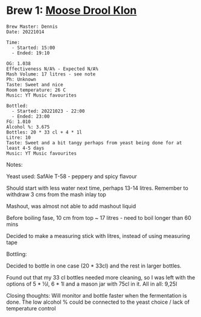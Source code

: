 # Brew 1: [Moose Drool Klon](../brews/moose_drool_klon.md)
```
Brew Master: Dennis
Date: 20221014

Time:
  - Started: 15:00
  - Ended: 19:10

OG: 1.038
Effectiveness N/A% - Expected N/A%
Mash Volume: 17 litres - see note
Ph: Unknown
Taste: Sweet and nice
Room temperature: 26 C
Music: YT Music favourites
```

```
Bottled: 
  - Started: 20221023 - 22:00
  - Ended: 23:00
FG: 1.010
Alcohol %: 3.675
Bottles: 20 * 33 cl + 4 * 1l
Litre: 10
Taste: Sweet and a bit tangy perhaps from yeast being done for at least 4-5 days
Music: YT Music favourites
```

Notes:

Yeast used: SafAle T-58 - peppery and spicy flavour

Should start with less water next time, perhaps 13-14 litres. Remember to withdraw 3 cms from the mash inlay top

Mashout, was almost not able to add mashout liquid

Before boiling fase, 10 cm from top ~ 17 litres - need to boil longer than 60 mins

Decided to make a measuring stick with litres, instead of using measuring tape

Bottling:

Decided to bottle in one case (20 * 33cl) and the rest in larger bottles.

Found out that my 33 cl bottles needed more cleaning, so I was left with the options of 5 * ½l, 6 * 1l and a mason jar with 75cl in it. All in all: 9,25l

Closing thoughts: Will monitor and bottle faster when the fermentation is done. The low alcohol % could be connected to the yeast choice / lack of temperature control
